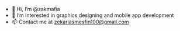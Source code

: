- 👋 Hi, I’m @zakmafia
- 👀 I’m interested in graphics designing and mobile app development
- 📫 Contact me at zekariasmesfin100@gmail.com

<!---
zakmafia/zakmafia is a ✨ special ✨ repository because its `README.md` (this file) appears on your GitHub profile.
You can click the Preview link to take a look at your changes.
--->
